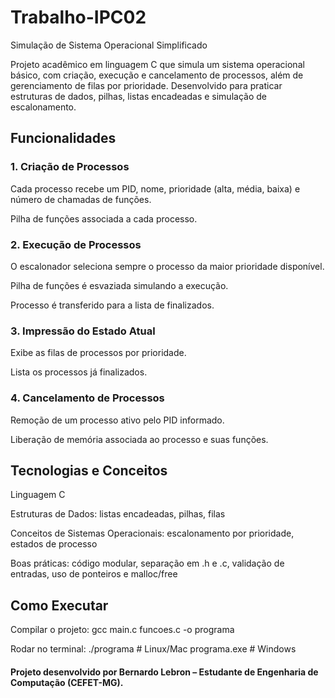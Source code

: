 # Trabalho-IPC02
Simulação de Sistema Operacional Simplificado 

Projeto acadêmico em linguagem C que simula um sistema operacional básico, com criação, execução e cancelamento de processos, além de gerenciamento de filas por prioridade. Desenvolvido para praticar estruturas de dados, pilhas, listas encadeadas e simulação de escalonamento.

<h2> Funcionalidades  </h2>

<h3> 1. Criação de Processos </h3>

Cada processo recebe um PID, nome, prioridade (alta, média, baixa) e número de chamadas de funções.

Pilha de funções associada a cada processo.

<h3> 2. Execução de Processos </h3>

O escalonador seleciona sempre o processo da maior prioridade disponível.

Pilha de funções é esvaziada simulando a execução.

Processo é transferido para a lista de finalizados.

<h3> 3. Impressão do Estado Atual </h3>

Exibe as filas de processos por prioridade.

Lista os processos já finalizados.

<h3> 4. Cancelamento de Processos </h3>

Remoção de um processo ativo pelo PID informado.

Liberação de memória associada ao processo e suas funções.

<h2> Tecnologias e Conceitos </h2>

Linguagem C

Estruturas de Dados: listas encadeadas, pilhas, filas

Conceitos de Sistemas Operacionais: escalonamento por prioridade, estados de processo

Boas práticas: código modular, separação em .h e .c, validação de entradas, uso de ponteiros e malloc/free

<h2> Como Executar </h2>

Compilar o projeto:
gcc main.c funcoes.c -o programa

Rodar no terminal:
./programa    # Linux/Mac
programa.exe  # Windows

<h4> Projeto desenvolvido por Bernardo Lebron – Estudante de Engenharia de Computação (CEFET-MG). </h4> 
